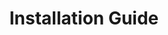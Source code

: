 ---
categories: ["Living Skyrim"]
tags: ["docs"] 
title: "Installation Guide"
linkTitle: "Installation Guide"
weight: 2
description: >
  Words
---